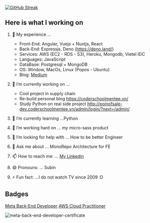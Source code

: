 
[![GitHub Streak](https://streak-stats.demolab.com?user=hoangtranson&exclude_days=Sun%2CSat)](https://git.io/streak-stats)

## Here is what I working on 

1. 🔭 My experience ...
    - Front-End: Angular, Vuejs + Nuxtjs, React
    - Back-End: Expressjs, Deno (https://deno.land/)
    - Services: AWS (EC2 - RDS - S3), Heroku, Mongodb, Vietel IDC
    - Languages: JavaScript
    - DataBase: Postgresql + MongoDB
    - OS: Window, MacOs, Linux (Popos - Ubuntu)
    - Blog: [Medium](https://medium.com/@transonhoang)
2. 👋 I’m currently working on ...
    - Cool project in supply chain
    - Re-build personal blog https://coderschoolmentee.vn/
    - Study Python on real side project http://poinofsale-dev.coderschoolmentee.vn/admin/login/?next=/admin/
        
3. 🌱 I’m currently learning ...Python
    
4. 👯 I’m working hard on ... my micro-sass product
5. 🤔 I’m looking for help with ... How to be better Engineer
6. 💬 Ask me about ... MonoRepo Architecture for FE
7. 📫 How to reach me: ... [My Linkedin](https://www.linkedin.com/in/hoangtranson/)
8. 😄 Pronouns: ... Subin
9. ⚡ Fun fact: ...I do not watch TV since 2009 :D 

## Badges

[Meta Back-End Developer](https://coursera.org/share/8aa16658256239f828586689518c8f19)
[AWS Cloud Practitioner](https://www.credly.com/badges/457dd244-4348-4a71-a512-37ac0177e8bd/public_url)

![meta-back-end-developer-certificate](https://github.com/hoangtranson/hoangtranson/assets/35447677/1c321293-e179-4afb-b0ea-f8925c7079b4)

